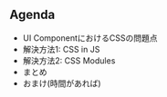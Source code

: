 ## Agenda

* UI ComponentにおけるCSSの問題点
* 解決方法1: CSS in JS
* 解決方法2: CSS Modules
* まとめ
* <span class="smaller">おまけ(時間があれば)</span>

